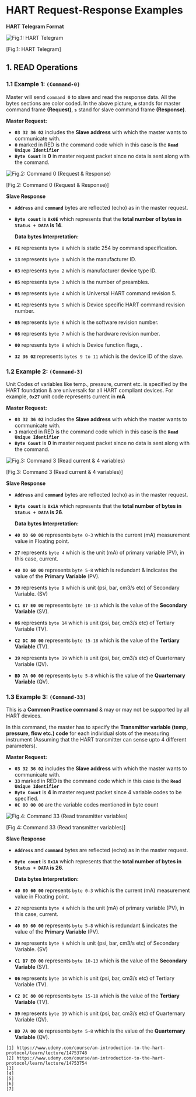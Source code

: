 # HART Request-Response Examples

**HART Telegram Format**

![Fig.1: HART Telegram](https://github.com/biplabro/HART-Protocol-Internals/blob/main/02.%20Images/Data-Frames.jpg)

[Fig.1: HART Telegram]

## 1. READ Operations

### 1.1 Example 1: `(Command-0)`

Master will send `command 0` to slave and read the response data. All the bytes sections are color coded. In the above picture, **`m`** stands for master command frame **(Request)**, **`s`** stand for slave command frame **(Response)**. 

**Master Request:**
- **`03 32 36 02`** includes the **Slave address** with which the master wants to communicate with.
- **`0`** marked in RED is the command code which in this case is the **`Read Unique Identifier`**
- **`Byte Count`** is **0** in master request packet since no data is sent along with the command.

![Fig.2: Command 0 (Request & Response)](https://github.com/biplabro/HART-Protocol-Internals/blob/main/02.%20Images/Example_Command-0.jpg)

[Fig.2: Command 0 (Request & Response)]

**Slave Response**

- **`Address`** and **`command`** bytes are reflected (echo) as in the master request.
- **`Byte count`** is **`0x0E`** which represents that the **total number of bytes in `Status + DATA` is 14**.

  **Data bytes Interpretation:**
  
- **`FE`** represents `byte 0` which is static 254 by command specification.
- **`13`** represents `byte 1` which is the manufacturer ID.
- **`03`** represents `byte 2` which is manufacturer device type ID.
- **`05`** represents `byte 3` which is the number of preambles.
- **`05`** represents `byte 4` which is Universal HART command revision 5.
- **`01`** represents `byte 5` which is Device specific HART command revision number.
- **`05`** represents `byte 6` which is the software revision number.
- **`08`** represents `byte 7` which is the hardware revision number.
- **`00`** represents `byte 8` which is Device function flags, .
- **`32 36 02`** represents `bytes 9 to 11` which is the device ID of the slave.

### 1.2 Example 2: `(Command-3)`

Unit Codes of variables like temp., pressure, current etc. is specified by the HART foundation & are universalk for all HART compliant devices. For example, **`0x27`** unit code represents current in **mA**

**Master Request:**
- **`03 32 36 02`** includes the **Slave address** with which the master wants to communicate with.
- **`3`** marked in RED is the command code which in this case is the **`Read Unique Identifier`**
- **`Byte Count`** is **0** in master request packet since no data is sent along with the command.

![Fig.3: Command 3 (Read current & 4 variables)](https://github.com/biplabro/HART-Protocol-Internals/blob/main/02.%20Images/Example_Command-3.jpg)

[Fig.3: Command 3 (Read current & 4 variables)]

**Slave Response**

- **`Address`** and **`command`** bytes are reflected (echo) as in the master request.
- **`Byte count`** is **`0x1A`** which represents that the **total number of bytes in `Status + DATA` is 26**.

  **Data bytes Interpretation:**
  
- **`40 80 60 00`** represents `byte 0-3` which is the current (mA) measurement value in Floating point.
- **`27`** represents `byte 4` which is the unit (mA) of primary variable (PV), in this case, current.
- **`40 80 60 00`** represents `byte 5-8` which is redundant & indicates the value of the **Primary Variable** (PV).
- **`39`** represents `byte 9` which is unit (psi, bar, cm3/s etc) of Secondary Variable. (SV)
- **`C1 B7 E0 00`** represents `byte 10-13` which is the value of the **Secondary Variable** (SV).
- **`06`** represents `byte 14` which is unit (psi, bar, cm3/s etc) of Tertiary Variable (TV).
- **`C2 DC 80 00`** represents `byte 15-18` which is the value of the **Tertiary Variable** (TV).
- **`39`** represents `byte 19` which is unit (psi, bar, cm3/s etc) of Quarternary Variable (QV).
- **`BD 7A 00 00`** represents `byte 5-8` which is the value of the **Quarternary Variable** (QV).

### 1.3 Example 3: `(Command-33)`

This is a **Common Practice command** & may or may not be supported by all HART devices.

In this command, the master has to specify the **Transmitter variable (temp, pressure, flow etc.) code** for each individual slots of the measuring instrument (Assuming that the HART transmitter can sense upto 4 different parameters).

**Master Request:**
- **`03 32 36 02`** includes the **Slave address** with which the master wants to communicate with.
- **`33`** marked in RED is the command code which in this case is the **`Read Unique Identifier`**
- **`Byte Count`** is **4** in master request packet since 4 variable codes to be specified.
- **`0C 00 00 00`** are the variable codes mentioned in byte count

![Fig.4: Command 33 (Read transmitter variables)](https://github.com/biplabro/HART-Protocol-Internals/blob/main/02.%20Images/Example_Command-33.jpg)

[Fig.4: Command 33 (Read transmitter variables)]

**Slave Response**

- **`Address`** and **`command`** bytes are reflected (echo) as in the master request.
- **`Byte count`** is **`0x1A`** which represents that the **total number of bytes in `Status + DATA` is 26**.

  **Data bytes Interpretation:**
  
- **`40 80 60 00`** represents `byte 0-3` which is the current (mA) measurement value in Floating point.
- **`27`** represents `byte 4` which is the unit (mA) of primary variable (PV), in this case, current.
- **`40 80 60 00`** represents `byte 5-8` which is redundant & indicates the value of the **Primary Variable** (PV).
- **`39`** represents `byte 9` which is unit (psi, bar, cm3/s etc) of Secondary Variable. (SV)
- **`C1 B7 E0 00`** represents `byte 10-13` which is the value of the **Secondary Variable** (SV).
- **`06`** represents `byte 14` which is unit (psi, bar, cm3/s etc) of Tertiary Variable (TV).
- **`C2 DC 80 00`** represents `byte 15-18` which is the value of the **Tertiary Variable** (TV).
- **`39`** represents `byte 19` which is unit (psi, bar, cm3/s etc) of Quarternary Variable (QV).
- **`BD 7A 00 00`** represents `byte 5-8` which is the value of the **Quarternary Variable** (QV).












```
[1] https://www.udemy.com/course/an-introduction-to-the-hart-protocol/learn/lecture/14753748
[2] https://www.udemy.com/course/an-introduction-to-the-hart-protocol/learn/lecture/14753754
[3] 
[4] 
[5] 
[6] 
[7] 
```

